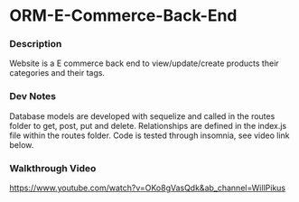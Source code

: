 # ORM-E-Commerce-Back-End

### Description
Website is a E commerce back end to view/update/create products their categories and their tags. 

### Dev Notes
Database models are developed with sequelize and called in the routes folder to get, post, put and delete. Relationships are defined in the index.js file within the routes folder. Code is tested through insomnia, see video link below. 

### Walkthrough Video
https://www.youtube.com/watch?v=OKo8gVasQdk&ab_channel=WillPikus